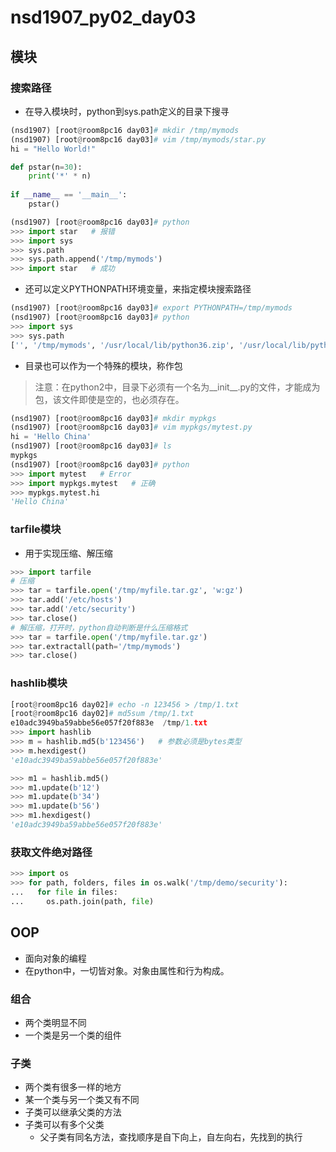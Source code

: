 # nsd1907_py02_day03

## 模块

### 搜索路径

- 在导入模块时，python到sys.path定义的目录下搜寻

```python
(nsd1907) [root@room8pc16 day03]# mkdir /tmp/mymods
(nsd1907) [root@room8pc16 day03]# vim /tmp/mymods/star.py
hi = "Hello World!"

def pstar(n=30):
    print('*' * n)
    
if __name__ == '__main__':
    pstar()

(nsd1907) [root@room8pc16 day03]# python
>>> import star   # 报错
>>> import sys
>>> sys.path
>>> sys.path.append('/tmp/mymods')
>>> import star   # 成功
```

- 还可以定义PYTHONPATH环境变量，来指定模块搜索路径

```python
(nsd1907) [root@room8pc16 day03]# export PYTHONPATH=/tmp/mymods
(nsd1907) [root@room8pc16 day03]# python
>>> import sys
>>> sys.path
['', '/tmp/mymods', '/usr/local/lib/python36.zip', '/usr/local/lib/python3.6', '/usr/local/lib/python3.6/lib-dynload', '/root/nsd1907/lib/python3.6/site-packages']
```

- 目录也可以作为一个特殊的模块，称作包

> 注意：在python2中，目录下必须有一个名为\_\_init\_\_.py的文件，才能成为包，该文件即使是空的，也必须存在。

```python
(nsd1907) [root@room8pc16 day03]# mkdir mypkgs
(nsd1907) [root@room8pc16 day03]# vim mypkgs/mytest.py
hi = 'Hello China'
(nsd1907) [root@room8pc16 day03]# ls
mypkgs  
(nsd1907) [root@room8pc16 day03]# python
>>> import mytest   # Error
>>> import mypkgs.mytest   # 正确
>>> mypkgs.mytest.hi
'Hello China'
```

### tarfile模块

- 用于实现压缩、解压缩

```python
>>> import tarfile
# 压缩
>>> tar = tarfile.open('/tmp/myfile.tar.gz', 'w:gz')
>>> tar.add('/etc/hosts')
>>> tar.add('/etc/security')
>>> tar.close()
# 解压缩，打开时，python自动判断是什么压缩格式
>>> tar = tarfile.open('/tmp/myfile.tar.gz')
>>> tar.extractall(path='/tmp/mymods')
>>> tar.close()
```

### hashlib模块

```python
[root@room8pc16 day02]# echo -n 123456 > /tmp/1.txt
[root@room8pc16 day02]# md5sum /tmp/1.txt 
e10adc3949ba59abbe56e057f20f883e  /tmp/1.txt
>>> import hashlib
>>> m = hashlib.md5(b'123456')   # 参数必须是bytes类型
>>> m.hexdigest()
'e10adc3949ba59abbe56e057f20f883e'

>>> m1 = hashlib.md5()
>>> m1.update(b'12')
>>> m1.update(b'34')
>>> m1.update(b'56')
>>> m1.hexdigest()
'e10adc3949ba59abbe56e057f20f883e'
```

### 获取文件绝对路径

```python
>>> import os
>>> for path, folders, files in os.walk('/tmp/demo/security'):
...   for file in files:
...     os.path.join(path, file)

```

## OOP

- 面向对象的编程
- 在python中，一切皆对象。对象由属性和行为构成。

### 组合

- 两个类明显不同
- 一个类是另一个类的组件

### 子类

- 两个类有很多一样的地方
- 某一个类与另一个类又有不同
- 子类可以继承父类的方法
- 子类可以有多个父类
  - 父子类有同名方法，查找顺序是自下向上，自左向右，先找到的执行





